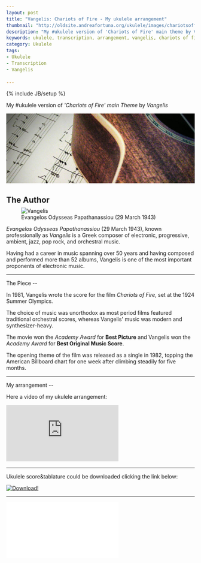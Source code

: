 ```yaml
---
layout: post
title: "Vangelis: Chariots of Fire - My ukulele arrangement"
thumbnail: "http://oldsite.andreafortuna.org/ukulele/images/chariotsoffire.jpg"
description: "My #ukulele version of 'Chariots of Fire' main theme by Vangelis"
keywords: ukulele, transcription, arrangement, vangelis, chariots of fire,  fingerstyle, 
category: Ukulele
tags: 
- Ukulele
- Transcription
- Vangelis

---
```

{% include JB/setup %}

My #ukulele version of *'Chariots of Fire' main Theme* by *Vangelis*

![chariots of fire](/ukulele/images/chariotsoffire.jpg)


The Author
--

<figure style="margin-top:-10px;">
  <img src="https://upload.wikimedia.org/wikipedia/commons/thumb/5/53/VangelisElGrecopremiereDE2.jpg/250px-VangelisElGrecopremiereDE2.jpg" alt="Vangelis">
  <figcaption>Evangelos Odysseas Papathanassiou (29 March 1943)</figcaption>
</figure>

*Evangelos Odysseas Papathanassiou* (29 March 1943), known professionally as *Vangelis* is a Greek composer of electronic, progressive, ambient, jazz, pop rock, and orchestral music.

Having had a career in music spanning over 50 years and having composed and performed more than 52 albums, Vangelis is one of the most important proponents of electronic music.

<hr>
The Piece
--

In 1981, Vangelis wrote the score for the film *Chariots of Fire*, set at the 1924 Summer Olympics. 

The choice of music was unorthodox as most period films featured traditional orchestral scores, whereas Vangelis' music was modern and synthesizer-heavy. 

The movie won the *Academy Award* for **Best Picture** and Vangelis won the *Academy Award* for **Best Original Music Score**. 

The opening theme of the film was released as a single in 1982, topping the American Billboard chart for one week after climbing steadily for five months.


<hr>
My arrangement
--

Here a video of my ukulele arrangement:

<div class="video-container">
<iframe src="https://www.youtube.com/embed/pCEqZ7z44nk" frameborder="0" allowfullscreen></iframe>
</div>

<hr/>


Ukulele score&tablature could be downloaded clicking the link below:

[![Download!](http://oldsite.andreafortuna.org/images/Download-PDF-Button.png)](http://oldsite.andreafortuna.org/ukulele/files/Chariots_of_fire.pdf)

<hr/>
<div class="video-container">
<embed src="/ukulele/files/Chariots_of_fire.pdf" pluginspage="http://www.adobe.com/products/acrobat/readstep2.html">
</div>

